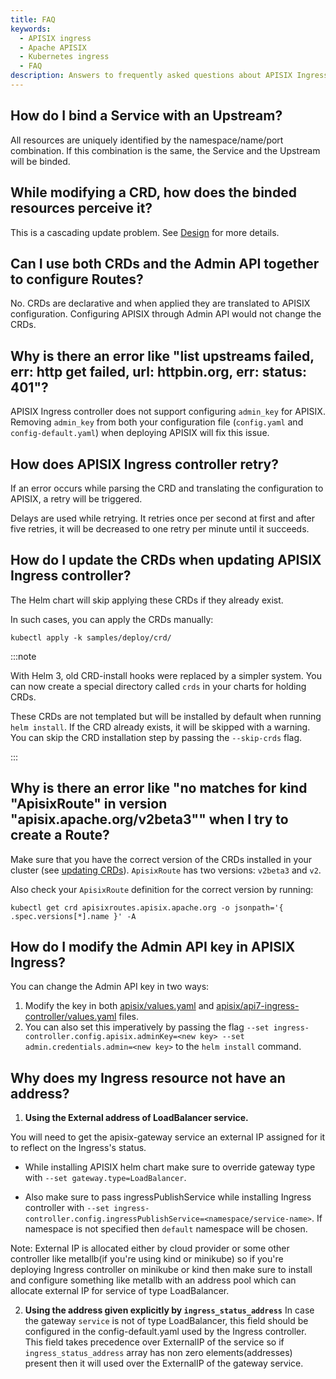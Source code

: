 ```yaml
---
title: FAQ
keywords:
  - APISIX ingress
  - Apache APISIX
  - Kubernetes ingress
  - FAQ
description: Answers to frequently asked questions about APISIX Ingress.
---
```

<!--
#
# Licensed to the Apache Software Foundation (ASF) under one or more
# contributor license agreements.  See the NOTICE file distributed with
# this work for additional information regarding copyright ownership.
# The ASF licenses this file to You under the Apache License, Version 2.0
# (the "License"); you may not use this file except in compliance with
# the License.  You may obtain a copy of the License at
#
#     http://www.apache.org/licenses/LICENSE-2.0
#
# Unless required by applicable law or agreed to in writing, software
# distributed under the License is distributed on an "AS IS" BASIS,
# WITHOUT WARRANTIES OR CONDITIONS OF ANY KIND, either express or implied.
# See the License for the specific language governing permissions and
# limitations under the License.
#
-->

## How do I bind a Service with an Upstream?

All resources are uniquely identified by the namespace/name/port combination. If this combination is the same, the Service and the Upstream will be binded.

## While modifying a CRD, how does the binded resources perceive it?

This is a cascading update problem. See [Design](./design.md) for more details.

## Can I use both CRDs and the Admin API together to configure Routes?

No. CRDs are declarative and when applied they are translated to APISIX configuration. Configuring APISIX through Admin API would not change the CRDs.

## Why is there an error like "list upstreams failed, err: http get failed, url: httpbin.org, err: status: 401"?

APISIX Ingress controller does not support configuring `admin_key` for APISIX. Removing `admin_key` from both your configuration file (`config.yaml` and `config-default.yaml`) when deploying APISIX will fix this issue.

<!-- ### 5. Failed to create route with `ApisixRoute`

When `api7-ingress-controller` creates a route with CRD, it checks the `Endpoint` resources in Kubernetes (matched by namespace_name_port). If the corresponding endpoint information is not found, the route will not be created and wait for the next retry.

Tips: The failure caused by empty upstream nodes is a limitation of Apache APISIX, related [issue](https://github.com/apache/apisix/issues/3072) -->

## How does APISIX Ingress controller retry?

If an error occurs while parsing the CRD and translating the configuration to APISIX, a retry will be triggered.

Delays are used while retrying. It retries once per second at first and after five retries, it will be decreased to one retry per minute until it succeeds.

## How do I update the CRDs when updating APISIX Ingress controller?

The Helm chart will skip applying these CRDs if they already exist.

In such cases, you can apply the CRDs manually:

```shell
kubectl apply -k samples/deploy/crd/
```

:::note

With Helm 3, old CRD-install hooks were replaced by a simpler system. You can now create a special directory called `crds` in your charts for holding CRDs.

These CRDs are not templated but will be installed by default when running `helm install`. If the CRD already exists, it will be skipped with a warning. You can skip the CRD installation step by passing the `--skip-crds` flag.

:::

## Why is there an error like "no matches for kind "ApisixRoute" in version "apisix.apache.org/v2beta3"" when I try to create a Route?

Make sure that you have the correct version of the CRDs installed in your cluster (see [updating CRDs](#how-do-i-update-the-crds-when-updating-api7-ingress-controller)). `ApisixRoute` has two versions: `v2beta3` and `v2`.

Also check your `ApisixRoute` definition for the correct version by running:

```shell
kubectl get crd apisixroutes.apisix.apache.org -o jsonpath='{ .spec.versions[*].name }' -A
```

## How do I modify the Admin API key in APISIX Ingress?

You can change the Admin API key in two ways:

1. Modify the key in both [apisix/values.yaml](https://github.com/apache/apisix-helm-chart/blob/57cdbe461765cd49af2195cc6a1976cc55262e9b/charts/apisix/values.yaml#L181) and [apisix/api7-ingress-controller/values.yaml](https://github.com/apache/apisix-helm-chart/blob/57cdbe461765cd49af2195cc6a1976cc55262e9b/charts/api7-ingress-controller/values.yaml#L128) files.
2. You can also set this imperatively by passing the flag `--set ingress-controller.config.apisix.adminKey=<new key> --set admin.credentials.admin=<new key>` to the `helm install` command.

## Why does my Ingress resource not have an address?

1. **Using the External address of LoadBalancer service.**

You will need to get the apisix-gateway service an external IP assigned for it to reflect on the Ingress's status.

* While installing APISIX helm chart make sure to override gateway type with `--set gateway.type=LoadBalancer`.

* Also make sure to pass ingressPublishService while installing Ingress controller with `--set ingress-controller.config.ingressPublishService=<namespace/service-name>`. If namespace is not specified then `default` namespace will be chosen.

Note: External IP is allocated either by cloud provider or some other controller like metallb(if you're using kind or minikube) so if you're deploying Ingress controller on minikube or kind then make sure to install and configure something like metallb with an address pool which can allocate external IP for service of type LoadBalancer.

2. **Using the address given explicitly by `ingress_status_address`**
In case the gateway `service` is not of type LoadBalancer, this field should be configured in the config-default.yaml used by the Ingress controller. This field takes precedence over ExternalIP of the service so if `ingress_status_address` array has non zero elements(addresses) present then it will used over the ExternalIP of the gateway service.
